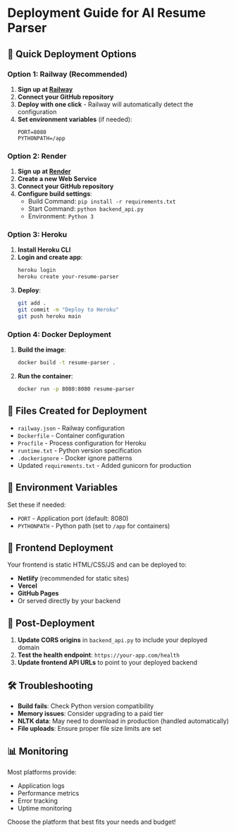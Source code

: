 # Deployment Guide for AI Resume Parser

## 🚀 Quick Deployment Options

### Option 1: Railway (Recommended)

1. **Sign up at [Railway](https://railway.app)**
2. **Connect your GitHub repository**
3. **Deploy with one click** - Railway will automatically detect the configuration
4. **Set environment variables** (if needed):
   ```
   PORT=8080
   PYTHONPATH=/app
   ```

### Option 2: Render

1. **Sign up at [Render](https://render.com)**
2. **Create a new Web Service**
3. **Connect your GitHub repository**
4. **Configure build settings**:
   - Build Command: `pip install -r requirements.txt`
   - Start Command: `python backend_api.py`
   - Environment: `Python 3`

### Option 3: Heroku

1. **Install Heroku CLI**
2. **Login and create app**:
   ```bash
   heroku login
   heroku create your-resume-parser
   ```
3. **Deploy**:
   ```bash
   git add .
   git commit -m "Deploy to Heroku"
   git push heroku main
   ```

### Option 4: Docker Deployment

1. **Build the image**:
   ```bash
   docker build -t resume-parser .
   ```
2. **Run the container**:
   ```bash
   docker run -p 8080:8080 resume-parser
   ```

## 📁 Files Created for Deployment

- `railway.json` - Railway configuration
- `Dockerfile` - Container configuration
- `Procfile` - Process configuration for Heroku
- `runtime.txt` - Python version specification
- `.dockerignore` - Docker ignore patterns
- Updated `requirements.txt` - Added gunicorn for production

## 🔧 Environment Variables

Set these if needed:
- `PORT` - Application port (default: 8080)
- `PYTHONPATH` - Python path (set to `/app` for containers)

## 📱 Frontend Deployment

Your frontend is static HTML/CSS/JS and can be deployed to:
- **Netlify** (recommended for static sites)
- **Vercel**
- **GitHub Pages**
- Or served directly by your backend

## 🔗 Post-Deployment

1. **Update CORS origins** in `backend_api.py` to include your deployed domain
2. **Test the health endpoint**: `https://your-app.com/health`
3. **Update frontend API URLs** to point to your deployed backend

## 🛠️ Troubleshooting

- **Build fails**: Check Python version compatibility
- **Memory issues**: Consider upgrading to a paid tier
- **NLTK data**: May need to download in production (handled automatically)
- **File uploads**: Ensure proper file size limits are set

## 📊 Monitoring

Most platforms provide:
- Application logs
- Performance metrics
- Error tracking
- Uptime monitoring

Choose the platform that best fits your needs and budget!
